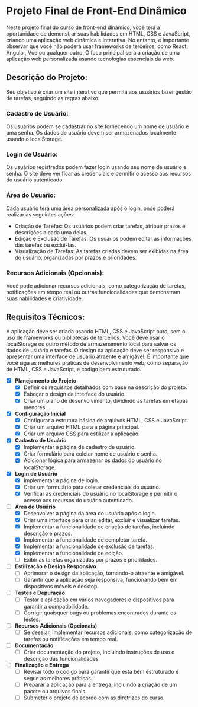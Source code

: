 # Projeto Final de Front-End Dinâmico

Neste projeto final do curso de front-end dinâmico, você terá a oportunidade de demonstrar suas habilidades em HTML, CSS e JavaScript, criando uma aplicação web dinâmica e interativa. No entanto, é importante observar que você não poderá usar frameworks de terceiros, como React, Angular, Vue ou qualquer outro. O foco principal será a criação de uma aplicação web personalizada usando tecnologias essenciais da web.

## Descrição do Projeto:

Seu objetivo é criar um site interativo que permita aos usuários fazer gestão de tarefas, seguindo as regras abaixo.

### Cadastro de Usuário:

Os usuários podem se cadastrar no site fornecendo um nome de usuário e uma senha. Os dados de usuário devem ser armazenados localmente usando o localStorage.

### Login de Usuário:

Os usuários registrados podem fazer login usando seu nome de usuário e senha. O site deve verificar as credenciais e permitir o acesso aos recursos do usuário autenticado.

### Área do Usuário:

Cada usuário terá uma área personalizada após o login, onde poderá realizar as seguintes ações:

- Criação de Tarefas: Os usuários podem criar tarefas, atribuir prazos e descrições a cada uma delas.
- Edição e Exclusão de Tarefas: Os usuários podem editar as informações das tarefas ou excluí-las.
- Visualização de Tarefas: As tarefas criadas devem ser exibidas na área do usuário, organizadas por prazos e prioridades.

### Recursos Adicionais (Opcionais):

Você pode adicionar recursos adicionais, como categorização de tarefas, notificações em tempo real ou outras funcionalidades que demonstram suas habilidades e criatividade.

## Requisitos Técnicos:

A aplicação deve ser criada usando HTML, CSS e JavaScript puro, sem o uso de frameworks ou bibliotecas de terceiros. Você deve usar o localStorage ou outro método de armazenamento local para salvar os dados de usuário e tarefas. O design da aplicação deve ser responsivo e apresentar uma interface de usuário atraente e amigável. É importante que você siga as melhores práticas de desenvolvimento web, como separação de HTML, CSS e JavaScript, e código bem estruturado.



- [x] **Planejamento do Projeto**
  - [x] Definir os requisitos detalhados com base na descrição do projeto.
  - [x] Esboçar o design da interface do usuário.
  - [x] Criar um plano de desenvolvimento, dividindo as tarefas em etapas menores.

- [x] **Configuração Inicial**
  - [x] Configurar a estrutura básica de arquivos HTML, CSS e JavaScript.
  - [x] Criar um arquivo HTML para a página principal.
  - [x] Criar um arquivo CSS para estilizar a aplicação.

- [x] **Cadastro de Usuário**
  - [x] Implementar a página de cadastro de usuário.
  - [x] Criar formulário para coletar nome de usuário e senha.
  - [x] Adicionar lógica para armazenar os dados do usuário no localStorage.

- [x] **Login de Usuário**
  - [x] Implementar a página de login.
  - [x] Criar um formulário para coletar credenciais do usuário.
  - [x] Verificar as credenciais do usuário no localStorage e permitir o acesso aos recursos do usuário autenticado.

- [ ] **Área do Usuário**
  - [x] Desenvolver a página da área do usuário após o login.
  - [x] Criar uma interface para criar, editar, excluir e visualizar tarefas.
  - [x] Implementar a funcionalidade de criação de tarefas, incluindo descrição e prazos.
  - [x] Implementar a funcionalidade de completar tarefa.
  - [x] Implementar a funcionalidade de exclusão de tarefas.
  - [x] Implementar a funcionalidade de edição.
  - [ ] Exibir as tarefas organizadas por prazos e prioridades.

- [ ] **Estilização e Design Responsivo**
  - [  ] Aprimorar o design da aplicação, tornando-o atraente e amigável.
  - [ ] Garantir que a aplicação seja responsiva, funcionando bem em dispositivos móveis e desktop.

- [ ] **Testes e Depuração**
  - [ ] Testar a aplicação em vários navegadores e dispositivos para garantir a compatibilidade.
  - [ ] Corrigir quaisquer bugs ou problemas encontrados durante os testes.

- [ ] **Recursos Adicionais (Opcionais)**
  - [ ] Se desejar, implementar recursos adicionais, como categorização de tarefas ou notificações em tempo real.

- [ ] **Documentação**
  - [ ] Criar documentação do projeto, incluindo instruções de uso e descrição das funcionalidades.

- [ ] **Finalização e Entrega**
  - [ ] Revisar todo o código para garantir que está bem estruturado e segue as melhores práticas.
  - [ ] Preparar a aplicação para a entrega, incluindo a criação de um pacote ou arquivos finais.
  - [ ] Submeter o projeto de acordo com as diretrizes do curso.
